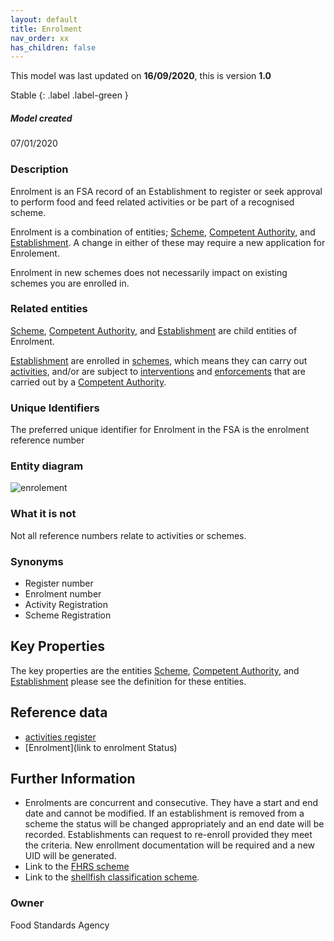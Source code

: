 ```yaml
---
layout: default
title: Enrolment
nav_order: xx
has_children: false
---
```


This model was last updated on **16/09/2020**, this is version **1.0**

Stable
{: .label .label-green }

##### Model created
07/01/2020

### Description
Enrolment is an FSA record of an Establishment to register or seek approval to perform food and feed related activities or be part of a recognised scheme.  

Enrolment is a combination of entities; [Scheme](/enterprise-data-models/entities/scheme.html), [Competent Authority](/enterprise-data-models/entities/competent-authority.html), and [Establishment](/enterprise-data-models/entities/establishment.html). A change in either of these may require a new application for Enrolement.

Enrolment in new schemes does not necessarily impact on existing schemes you are enrolled in.

### Related entities
[Scheme](/enterprise-data-models/entities/scheme.html), [Competent Authority](/enterprise-data-models/entities/competent-authority.html), and [Establishment](/enterprise-data-models/entities/establishment.html) are child entities of Enrolment.

[Establishment](/enterprise-data-models/entities/establishment.html) are enrolled in [schemes](/enterprise-data-models/entities/scheme.html), which means they can carry out [activities](/enterprise-data-models/entities/activity.html), and/or are subject to [interventions](/enterprise-data-models/entities/intervention.html) and [enforcements](/enterprise-data-models/entities/enforcment.html) that are carried out by a [Competent Authority](/enterprise-data-models/entities/competent-authority.html).

### Unique Identifiers
The preferred unique identifier for Enrolment in the FSA is the enrolment reference number

### Entity diagram
![enrolement](/enterprise-data-models/entities/diagrams/Enrolement.png)


### What it is not
Not all reference numbers relate to activities or schemes.

### Synonyms
*   Register number
*   Enrolment number
*   Activity Registration
*   Scheme Registration

## Key Properties
The key properties are the entities [Scheme](/enterprise-data-models/entities/scheme.html), [Competent Authority](/enterprise-data-models/entities/competent-authority.html), and [Establishment](/enterprise-data-models/entities/establishment.html) please see the definition for these entities.

## Reference data
*   [activities register](https://data.food.gov.uk/codes/organisation/_activities)
*   [Enrolment](link to enrolment Status)

## Further Information
*   Enrolments are concurrent and consecutive.  They have a start and end date and cannot be modified. If an establishment is removed from a scheme the status will be changed appropriately and an end date will be recorded.  Establishments can request to re-enroll provided they meet the criteria.  New enrollment documentation will be required and a new UID will be generated.
*   Link to the [FHRS scheme](https://ratings.food.gov.uk/)
*   Link to the [shellfish classification scheme](https://www.food.gov.uk/business-guidance/shellfish-classification).

### Owner
Food Standards Agency
